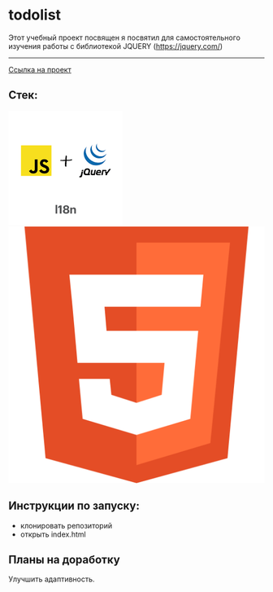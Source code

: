 # todolist
Этот  учебный проект посвящен я посвятил для самостоятельного изучения работы с библиотекой JQUERY (https://jquery.com/)
****

[Ссылка на проект](https://pavelcydep.github.io/todolist-Jquery/)

## Стек:
![](jqery.png)
![](html5.png)
## Инструкции по запуску:
- клонировать репозиторий
- открыть index.html

## Планы на доработку
Улучшить адаптивность.
